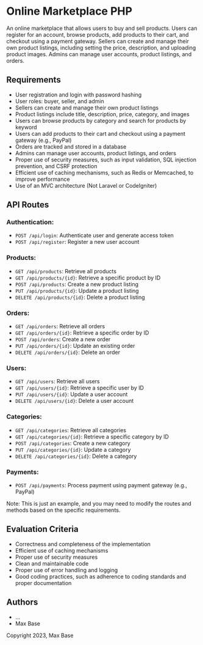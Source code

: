 # Online Marketplace PHP

An online marketplace that allows users to buy and sell products. Users can register for an account, browse products, add products to their cart, and checkout using a payment gateway. Sellers can create and manage their own product listings, including setting the price, description, and uploading product images. Admins can manage user accounts, product listings, and orders.

## Requirements

- User registration and login with password hashing
- User roles: buyer, seller, and admin
- Sellers can create and manage their own product listings
- Product listings include title, description, price, category, and images
- Users can browse products by category and search for products by keyword
- Users can add products to their cart and checkout using a payment gateway (e.g., PayPal)
- Orders are tracked and stored in a database
- Admins can manage user accounts, product listings, and orders
- Proper use of security measures, such as input validation, SQL injection prevention, and CSRF protection
- Efficient use of caching mechanisms, such as Redis or Memcached, to improve performance
- Use of an MVC architecture (Not Laravel or CodeIgniter)

## API Routes

### Authentication:

- `POST /api/login`: Authenticate user and generate access token
- `POST /api/register`: Register a new user account

### Products:

- `GET /api/products`: Retrieve all products
- `GET /api/products/{id}`: Retrieve a specific product by ID
- `POST /api/products`: Create a new product listing
- `PUT /api/products/{id}`: Update a product listing
- `DELETE /api/products/{id}`: Delete a product listing

### Orders:

- `GET /api/orders`: Retrieve all orders
- `GET /api/orders/{id}`: Retrieve a specific order by ID
- `POST /api/orders`: Create a new order
- `PUT /api/orders/{id}`: Update an existing order
- `DELETE /api/orders/{id}`: Delete an order

### Users:

- `GET /api/users`: Retrieve all users
- `GET /api/users/{id}`: Retrieve a specific user by ID
- `PUT /api/users/{id}`: Update a user account
- `DELETE /api/users/{id}`: Delete a user account

### Categories:
- `GET /api/categories`: Retrieve all categories
- `GET /api/categories/{id}`: Retrieve a specific category by ID
- `POST /api/categories`: Create a new category
- `PUT /api/categories/{id}`: Update a category
- `DELETE /api/categories/{id}`: Delete a category

### Payments:

- `POST /api/payments`: Process payment using payment gateway (e.g., PayPal)

Note: This is just an example, and you may need to modify the routes and methods based on the specific requirements.

## Evaluation Criteria

- Correctness and completeness of the implementation
- Efficient use of caching mechanisms
- Proper use of security measures
- Clean and maintainable code
- Proper use of error handling and logging
- Good coding practices, such as adherence to coding standards and proper documentation

## Authors

- ...
- Max Base

Copyright 2023, Max Base
